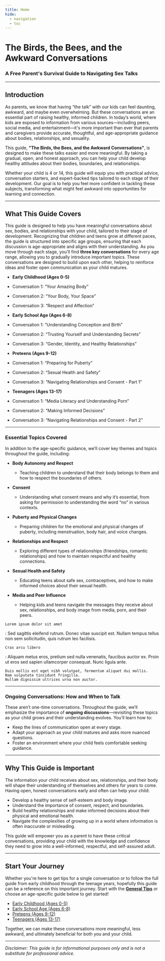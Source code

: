 ```yaml
---
title: Home
hide:
  - navigation
  - toc
---
```



# The Birds, the Bees, and the Awkward Conversations
### A Free Parent's Survival Guide to Navigating Sex Talks

---

## Introduction

As parents, we know that having “the talk” with our kids can feel daunting, awkward, and maybe even overwhelming. But these conversations are an essential part of raising healthy, informed children. In today’s world, where kids are exposed to information from various sources—including peers, social media, and entertainment—it's more important than ever that parents and caregivers provide accurate, thoughtful, and age-appropriate guidance about bodies, relationships, and sexuality.

This guide, **"The Birds, the Bees, and the Awkward Conversations"**, is designed to make these talks easier and more meaningful. By taking a gradual, open, and honest approach, you can help your child develop healthy attitudes about their bodies, boundaries, and relationships.

Whether your child is 4 or 14, this guide will equip you with practical advice, conversation starters, and expert-backed tips tailored to each stage of their development. Our goal is to help you feel more confident in tackling these subjects, transforming what might feel awkward into opportunities for learning and connection.

---

## What This Guide Covers

This guide is designed to help you have meaningful conversations about sex, bodies, and relationships with your child, tailored to their stage of development. Recognizing that children and teens grow at different paces, the guide is structured into specific age groups, ensuring that each discussion is age-appropriate and aligns with their understanding. As you move through each stage, you’ll find **three key conversations** for every age range, allowing you to gradually introduce important topics. These conversations are designed to build upon each other, helping to reinforce ideas and foster open communication as your child matures.

- **Early Childhood (Ages 0-5)**
- Conversation 1: “Your Amazing Body”
- Conversation 2: “Your Body, Your Space”
- Conversation 3: “Respect and Affection”

- **Early School Age (Ages 6-8)**
- Conversation 1: “Understanding Conception and Birth”
- Conversation 2: “Trusting Yourself and Understanding Secrets”
- Conversation 3: “Gender, Identity, and Healthy Relationships”

- **Preteens (Ages 9-12)**
- Conversation 1: “Preparing for Puberty”
- Conversation 2: “Sexual Health and Safety”
- Conversation 3: “Navigating Relationships and Consent - Part 1”

- **Teenagers (Ages 13-17)**
- Conversation 1: “Media Literacy and Understanding Porn”
- Conversation 2: “Making Informed Decisions”
- Conversation 3: “Navigating Relationships and Consent - Part 2”

---

### Essential Topics Covered

In addition to the age-specific guidance, we’ll cover key themes and topics throughout the guide, including:

- **Body Autonomy and Respect**
    - Teaching children to understand that their body belongs to them and how to respect the boundaries of others.

- **Consent**
    - Understanding what consent means and why it’s essential, from asking for permission to understanding the word “no” in various contexts.

- **Puberty and Physical Changes**
    - Preparing children for the emotional and physical changes of puberty, including menstruation, body hair, and voice changes.

- **Relationships and Respect**
    - Exploring different types of relationships (friendships, romantic relationships) and how to maintain respectful and healthy connections.

- **Sexual Health and Safety**
    - Educating teens about safe sex, contraceptives, and how to make informed choices about their sexual health.

- **Media and Peer Influence**
    - Helping kids and teens navigate the messages they receive about sex, relationships, and body image from media, porn, and their peers.
	
`Lorem ipsum dolor sit amet`

:   Sed sagittis eleifend rutrum. Donec vitae suscipit est. Nullam tempus
    tellus non sem sollicitudin, quis rutrum leo facilisis.

`Cras arcu libero`

:   Aliquam metus eros, pretium sed nulla venenatis, faucibus auctor ex. Proin
    ut eros sed sapien ullamcorper consequat. Nunc ligula ante.

    Duis mollis est eget nibh volutpat, fermentum aliquet dui mollis.
    Nam vulputate tincidunt fringilla.
    Nullam dignissim ultrices urna non auctor.

---

### Ongoing Conversations: How and When to Talk

These aren’t one-time conversations. Throughout the guide, we’ll emphasize the importance of **ongoing discussions**—revisiting these topics as your child grows and their understanding evolves. You’ll learn how to:
   - Keep the lines of communication open at every stage.
   - Adapt your approach as your child matures and asks more nuanced questions.
   - Foster an environment where your child feels comfortable seeking guidance.

---

## Why This Guide is Important

The information your child receives about sex, relationships, and their body will shape their understanding of themselves and others for years to come. Having open, honest conversations early and often can help your child:
- Develop a healthy sense of self-esteem and body image.
- Understand the importance of consent, respect, and boundaries.
- Build healthy relationships and make informed decisions about their physical and emotional health.
- Navigate the complexities of growing up in a world where information is often inaccurate or misleading.

This guide will empower you as a parent to have these critical conversations, providing your child with the knowledge and confidence they need to grow into a well-informed, respectful, and self-assured adult.

---

## Start Your Journey

Whether you're here to get tips for a single conversation or to follow the full guide from early childhood through the teenage years, hopefully this guide can be a reference on this important journey. Start with the **[General Tips](general-tips.md)** or choose an age-specific guide below to get started!

- [Early Childhood (Ages 0-5)](guides/early-childhood.md)
- [Early School Age (Ages 6-8)](guides/early-school-age.md)
- [Preteens (Ages 9-12)](guides/preteens.md)
- [Teenagers (Ages 13-17)](guides/teenagers.md)

Together, we can make these conversations more meaningful, less awkward, and ultimately beneficial for both you and your child.

---

_Disclaimer: This guide is for informational purposes only and is not a substitute for professional advice._
